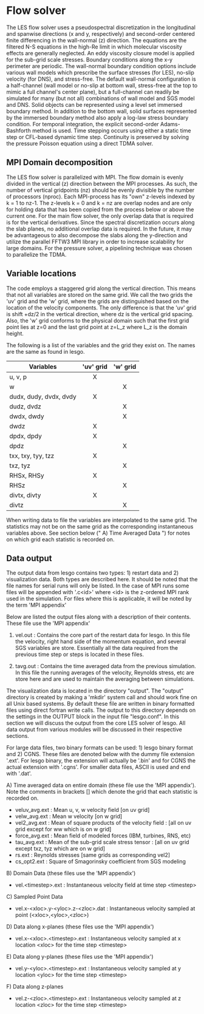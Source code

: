 # Flow solver
The LES flow solver uses a pseudospectral discretization in the longitudinal and 
spanwise directions (x and y, respectively) and second-order centered finite differencing
in the wall-normal (z) direction. The equations are the filtered N-S equations in the high-Re limit in which molecular
viscosity effects are generally neglected. An eddy viscosity closure model is
applied for the sub-grid scale stresses. Boundary conditions along the x-y
perimeter are periodic. The wall-normal boundary condition options include various wall models which prescribe the surface stresses (for LES), no-slip velocity (for DNS), and stress-free. The default wall-normal configuration is a half-channel (wall model or no-slip at bottom wall, stress-free at the top to mimic a full channel's center plane), but a full-channel can readily be simulated for many (but not all) combinations of wall model and SGS model and DNS. Solid objects can be represented using a level set immersed boundary method. In addition to the bottom wall, solid surfaces represented by the immersed boundary method
also apply a log-law stress boundary condition. For temporal integration, the explicit second-order Adams-Bashforth method is used. Time stepping occurs using either a static time step or CFL-based dynamic time step. Continuity is
preserved by solving the pressure Poisson equation using a direct TDMA solver.

## MPI Domain decomposition

The LES flow solver is parallelized with MPI. The flow domain is evenly divided
in the vertical (z) direction between the MPI processes. As such, the number of vertical gridpoints (nz) should be evenly divisible by the number of processors (nproc). Each MPI-process has
its "own" z-levels indexed by k = 1 to nz-1. The z-levels k = 0 and k = nz are
overlap nodes and are only for holding data that has been copied from the
process below or above the current one. For the main flow solver, the only
overlap data that is required is for the vertical derivatives. Since the
spectral discretization occurs along the slab planes, no additional overlap data
is required. In the future, it may be advantageous to also decompose the slabs
along the y-direction and utilize the parallel FFTW3 MPI library in order to
increase scalability for large domains. For the pressure solver, a pipelining 
technique was chosen to parallelize the TDMA.

## Variable locations

The code employs a staggered grid along the vertical direction. This means that
not all variables are stored on the same grid. We call the two grids the 'uv'
grid and the 'w' grid, where the grids are distinguished based on the location
of the velocity components. The only difference is that the 'uv' grid is shift
+dz/2 in the vertical direction, where dz is the vertical grid spacing. Also,
the 'w' grid conforms to the physical domain such that the first grid point lies
at z=0 and the last grid point at z=L_z where L_z is the domain height.

The following is a list of the variables and the grid they exist on. The names
are the same as found in lesgo.


|  Variables                 | 'uv' grid | 'w' grid  |
| -------------------------- |:---------:|:---------:|
|  u, v, p                   |     X     |           |
|  w                         |           |     X     |
|  dudx, dudy, dvdx, dvdy    |     X     |           |
|  dudz, dvdz                |           |     X     |
|  dwdx, dwdy                |           |     X     |
|  dwdz                      |     X     |           |
|  dpdx, dpdy                |     X     |           |
|  dpdz                      |           |     X     |
|  txx, txy, tyy, tzz        |     X     |           |
|  txz, tyz                  |           |     X     |
|  RHSx, RHSy                |     X     |           |
|  RHSz                      |           |     X     |
|  divtx, divty              |     X     |           |
|  divtz                     |           |     X     |

When writing data to file the variables are interpolated to the same grid.
The statistics may not be on the same grid as the corresponding instantaneous 
variables above. See section below (" A) Time Averaged Data ") for notes on
which grid each statistic is recorded on.

## Data output
The output data from lesgo contains two types: 1) restart data and 2)
visualization data. Both types are described here. It should be noted that the
file names for serial runs will only be listed. In the case of MPI runs some
files will be appended with '.c&lt;id&gt;' where &lt;id&gt; is the z-ordered MPI rank used
in the simulation. For files where this is applicable, it will be noted by the
term 'MPI appendix'

Below are listed the output files along with a description
of their contents. These file use the 'MPI appendix'

  1) vel.out    : Contains the core part of the restart data for lesgo. In this
                  file the velocity, right hand side of the momentum equation, and
                  several SGS variables are store. Essentially all the data
                  required from the previous time step or steps is located in these
                  files.

  2) tavg.out   : Contains the time averaged data from the previous simulation. In
                  this file the running averages of the velocity, Reynolds stress,
                  etc are store here and are used to maintain the averaging
                  between simulations.

The visualization data is located in the directory "output". The "output"
directory is created by making a 'mkdir' system call and should work fine on all
Unix based systems. By default these file are written in binary formatted files
using direct fortran write calls. The output to this directory depends on the
settings in the OUTPUT block in the input file "lesgo.conf". In this section we
will discuss the output from the core LES solver of lesgo. All data output from
various modules will be discussed in their respective sections.

For large data files, two binary formats can be used: 1) lesgo binary format and 2) CGNS.
These files are denoted below with the dummy file extension '.ext'. For lesgo binary, the
extension will actually be '.bin' and for CGNS the actual extension with '.cgns'. For 
smaller data files, ASCII is used and end with '.dat'.

A) Time averaged data on entire domain (these file use the 'MPI appendix'). 
Note the comments in brackets [] which denote the grid that each statistic is 
recorded on.

  * veluv_avg.ext : Mean u, v, w velocity field [on uv grid]
  * velw_avg.ext  : Mean w velocity [on w grid]
  * vel2_avg.ext  : Mean of square products of the velocity field
                  : [all on uv grid except for ww which is on w grid]
  * force_avg.ext : Mean field of modeled forces (IBM, turbines, RNS, etc)
  * tau_avg.ext   : Mean of the sub-grid scale stress tensor
                  : [all on uv grid except txz, tyz which are on w grid]
  * rs.ext        : Reynolds stresses [same grids as corresponding vel2]
  * cs_opt2.ext   : Square of Smagorinsky coefficient from SGS modeling

B) Domain Data (these files use the 'MPI appendix')

  * vel.&lt;timestep&gt;.ext      : Instantaneous velocity field at time step &lt;timestep&gt;

C) Sampled Point Data

  * vel.x-&lt;xloc&gt;.y-&lt;yloc&gt;.z-&lt;zloc&gt;.dat :
    Instantaneous velocity sampled at point (&lt;xloc&gt;,&lt;yloc&gt;,&lt;zloc&gt;)

D) Data along x-planes (these files use the 'MPI appendix')

  * vel.x-&lt;xloc&gt;.&lt;timestep&gt;.ext :
    Instantaneous velocity sampled at x location &lt;xloc&gt; for the time step &lt;timestep&gt;

E) Data along y-planes (these files use the 'MPI appendix')

  * vel.y-&lt;yloc&gt;.&lt;timestep&gt;.ext :
    Instantaneous velocity sampled at y location &lt;yloc&gt; for the time step &lt;timestep&gt;

F) Data along z-planes

  * vel.z-&lt;zloc&gt;.&lt;timestep&gt;.ext : 
    Instantaneous velocity sampled at z location &lt;zloc&gt; for the time step &lt;timestep&gt;
